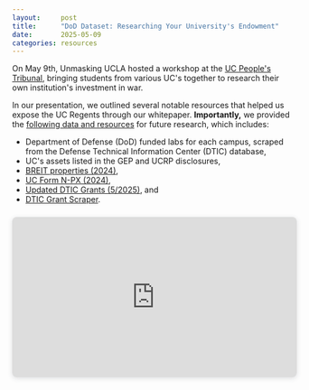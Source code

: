```yaml
---
layout:     post
title:      "DoD Dataset: Researching Your University's Endowment"
date:       2025-05-09
categories: resources
---
```


On May 9th, Unmasking UCLA hosted a workshop at the <a href="https://www.ucpeoplestribunal.org/">UC People's Tribunal</a>, bringing students from various UC's together to research their own institution's investment in war.

In our presentation, we outlined several notable resources that helped us expose the UC Regents through our whitepaper. <b>Importantly,</b> we provided the <a href="https://docs.google.com/spreadsheets/d/12HSPUUfjtQzw2QHplhJZGcWhgRP_dB1g4JLYHhessxc/edit?usp=sharing">following data and resources</a> for future research, which includes:

<ul>
    <li>Department of Defense (DoD) funded labs for each campus, scraped from the Defense Technical Information Center (DTIC) database,</li>
    <li>UC's assets listed in the GEP and UCRP disclosures,</li>
    <li><a href="https://drive.google.com/file/d/1ZDhB06pcO6eNmPnpM6_u-gd6AR64YJCu/view?usp=sharing">BREIT properties (2024)</a>,</li>
    <li><a href="https://www.sec.gov/Archives/edgar/data/315054/000114036124037965/xslNPX-INFO-TABLE_X01/votetable.xml">UC Form N-PX (2024)</a>,</li>
    <li><a href="https://drive.proton.me/urls/JCYK7K447G#CT3eCMl05SuD">Updated DTIC Grants (5/2025)</a>, and</li>
    <li><a href="https://github.com/18kimn/funder-tracer">DTIC Grant Scraper</a>.</li>
</ul>

<div class="row gx-4 gx-lg-5 justify-content-center">
    <div style="position: relative; width: 100%; height: 0; padding-top: 56.2500%;
    padding-bottom: 0; box-shadow: 0 2px 8px 0 rgba(63,69,81,0.16); margin-top: 1.6em; margin-bottom: 0.9em; overflow: hidden;
    border-radius: 8px; will-change: transform;">
        <iframe loading="lazy" style="position: absolute; width: 100%; height: 100%; top: 0; left: 0; border: none; padding: 0;margin: 0;"
            src="https://www.canva.com/design/DAGnv46fQP8/JksZ_D6fLyhWzwsVap-uxw/view?embed" allowfullscreen="allowfullscreen" allow="fullscreen">
        </iframe>
    </div>
    <a href="https:&#x2F;&#x2F;www.canva.com&#x2F;design&#x2F;DAGnv46fQP8&#x2F;JksZ_D6fLyhWzwsVap-uxw&#x2F;view?utm_content=DAGnv46fQP8&amp;utm_campaign=designshare&amp;utm_medium=embeds&amp;utm_source=link" target="_blank" rel="noopener"></a>
</div>
